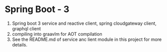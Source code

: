 # Spring Boot - 3

1. Spring boot 3 service and reactive client, spring cloudgateway client, graphql client
2. compiling into graavlm for AOT compilation
3. See the README.md of service anc lient module in this project for more details.

